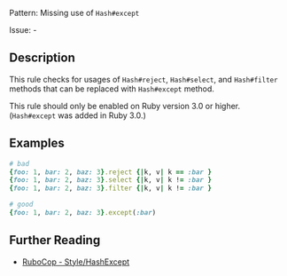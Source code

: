 Pattern: Missing use of `Hash#except`

Issue: -

## Description

This rule checks for usages of `Hash#reject`, `Hash#select`, and `Hash#filter` methods that can be replaced with `Hash#except` method.

This rule should only be enabled on Ruby version 3.0 or higher. (`Hash#except` was added in Ruby 3.0.)

## Examples

```ruby
# bad
{foo: 1, bar: 2, baz: 3}.reject {|k, v| k == :bar }
{foo: 1, bar: 2, baz: 3}.select {|k, v| k != :bar }
{foo: 1, bar: 2, baz: 3}.filter {|k, v| k != :bar }

# good
{foo: 1, bar: 2, baz: 3}.except(:bar)
```

## Further Reading

* [RuboCop - Style/HashExcept](https://docs.rubocop.org/rubocop/cops_style.html#stylehashexcept)
